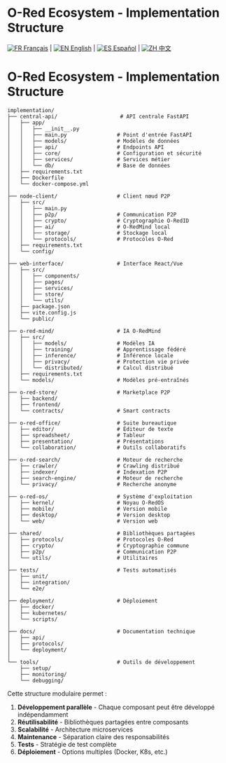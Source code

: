 # O-Red Ecosystem - Implementation Structure

[![FR](https://raw.githubusercontent.com/hjnilsson/country-flags/master/svg/fr.svg) Français](README.md) | [![EN](https://raw.githubusercontent.com/hjnilsson/country-flags/master/svg/gb.svg) English](README_EN.md) | [![ES](https://raw.githubusercontent.com/hjnilsson/country-flags/master/svg/es.svg) Español](README_ES.md) | [![ZH](https://raw.githubusercontent.com/hjnilsson/country-flags/master/svg/cn.svg) 中文](README_ZH.md)

# O-Red Ecosystem - Implementation Structure

```
implementation/
├── central-api/                    # API centrale FastAPI
│   ├── app/
│   │   ├── __init__.py
│   │   ├── main.py                # Point d'entrée FastAPI
│   │   ├── models/                # Modèles de données
│   │   ├── api/                   # Endpoints API
│   │   ├── core/                  # Configuration et sécurité
│   │   ├── services/              # Services métier
│   │   └── db/                    # Base de données
│   ├── requirements.txt
│   ├── Dockerfile
│   └── docker-compose.yml
│
├── node-client/                   # Client nœud P2P
│   ├── src/
│   │   ├── main.py
│   │   ├── p2p/                   # Communication P2P
│   │   ├── crypto/                # Cryptographie O-RedID
│   │   ├── ai/                    # O-RedMind local
│   │   ├── storage/               # Stockage local
│   │   └── protocols/             # Protocoles O-Red
│   ├── requirements.txt
│   └── config/
│
├── web-interface/                 # Interface React/Vue
│   ├── src/
│   │   ├── components/
│   │   ├── pages/
│   │   ├── services/
│   │   ├── store/
│   │   └── utils/
│   ├── package.json
│   ├── vite.config.js
│   └── public/
│
├── o-red-mind/                    # IA O-RedMind
│   ├── src/
│   │   ├── models/                # Modèles IA
│   │   ├── training/              # Apprentissage fédéré
│   │   ├── inference/             # Inférence locale
│   │   ├── privacy/               # Protection vie privée
│   │   └── distributed/           # Calcul distribué
│   ├── requirements.txt
│   └── models/                    # Modèles pré-entraînés
│
├── o-red-store/                   # Marketplace P2P
│   ├── backend/
│   ├── frontend/
│   └── contracts/                 # Smart contracts
│
├── o-red-office/                  # Suite bureautique
│   ├── editor/                    # Éditeur de texte
│   ├── spreadsheet/               # Tableur
│   ├── presentation/              # Présentations
│   └── collaboration/             # Outils collaboratifs
│
├── o-red-search/                  # Moteur de recherche
│   ├── crawler/                   # Crawling distribué
│   ├── indexer/                   # Indexation P2P
│   ├── search-engine/             # Moteur de recherche
│   └── privacy/                   # Recherche anonyme
│
├── o-red-os/                      # Système d'exploitation
│   ├── kernel/                    # Noyau O-RedOS
│   ├── mobile/                    # Version mobile
│   ├── desktop/                   # Version desktop
│   └── web/                       # Version web
│
├── shared/                        # Bibliothèques partagées
│   ├── protocols/                 # Protocoles O-Red
│   ├── crypto/                    # Cryptographie commune
│   ├── p2p/                       # Communication P2P
│   └── utils/                     # Utilitaires
│
├── tests/                         # Tests automatisés
│   ├── unit/
│   ├── integration/
│   └── e2e/
│
├── deployment/                    # Déploiement
│   ├── docker/
│   ├── kubernetes/
│   └── scripts/
│
├── docs/                          # Documentation technique
│   ├── api/
│   ├── protocols/
│   └── deployment/
│
└── tools/                         # Outils de développement
    ├── setup/
    ├── monitoring/
    └── debugging/
```

Cette structure modulaire permet :

1. **Développement parallèle** - Chaque composant peut être développé indépendamment
2. **Réutilisabilité** - Bibliothèques partagées entre composants
3. **Scalabilité** - Architecture microservices
4. **Maintenance** - Séparation claire des responsabilités
5. **Tests** - Stratégie de test complète
6. **Déploiement** - Options multiples (Docker, K8s, etc.)